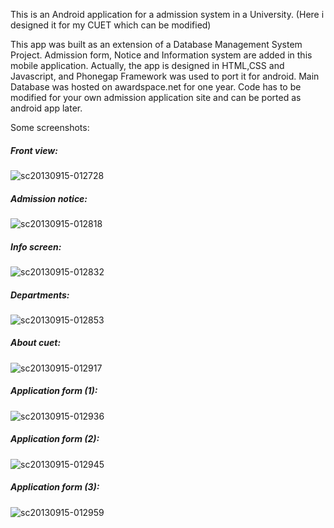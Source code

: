 This is an Android application for a admission system in a University.
(Here i designed it for my CUET which can be modified)

<p>This app was built as an extension of a Database Management System Project. Admission form, Notice and Information system are added in this mobile application. Actually, the app is designed in HTML,CSS and Javascript, and Phonegap Framework was used to port it for android. Main Database was hosted on awardspace.net for one year. Code has to be modified for your own admission application site and can be ported as android app later.</p>

Some screenshots:

##### Front view:

![sc20130915-012728](https://cloud.githubusercontent.com/assets/5820924/10640369/29767a96-7836-11e5-9ffd-2190e1b5f5b1.png)

##### Admission notice:

![sc20130915-012818](https://cloud.githubusercontent.com/assets/5820924/10640371/29926cec-7836-11e5-82a8-db067aacbfd1.png)

##### Info screen:
![sc20130915-012832](https://cloud.githubusercontent.com/assets/5820924/10640372/299b623e-7836-11e5-9480-8c2b5da6a87a.png)

##### Departments:
![sc20130915-012853](https://cloud.githubusercontent.com/assets/5820924/10640373/29aa1914-7836-11e5-84f9-54f63a4fd111.png)

##### About cuet:
![sc20130915-012917](https://cloud.githubusercontent.com/assets/5820924/10640375/29b8fa42-7836-11e5-9108-09e6b1e39ccb.png)

##### Application form (1):
![sc20130915-012936](https://cloud.githubusercontent.com/assets/5820924/10640376/29d34e4c-7836-11e5-9942-1087e55ecf26.png)
##### Application form (2):
![sc20130915-012945](https://cloud.githubusercontent.com/assets/5820924/10640377/29e90d36-7836-11e5-805e-ef07e96059dd.png)
##### Application form (3):
![sc20130915-012959](https://cloud.githubusercontent.com/assets/5820924/10640378/29f2090e-7836-11e5-9e54-90ca6b470e51.png)

